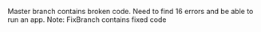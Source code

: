 Master branch contains broken code. Need to find 16 errors and be able to run an app.
Note: FixBranch contains fixed code
